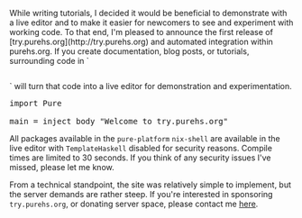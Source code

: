 <p class="drop">
While writing tutorials, I decided it would be beneficial to demonstrate with a live editor and to make it easier for newcomers to see and experiment with working code. To that end, I'm pleased to announce the first release of [try.purehs.org](http://try.purehs.org) and automated integration within purehs.org. If you create documentation, blog posts, or tutorials, surrounding code in `<pre data-try></pre>` will turn that code into a live editor for demonstration and experimentation. 
</p>

<pre data-try>
import Pure

main = inject body "Welcome to try.purehs.org"
</pre>

All packages available in the `pure-platform` `nix-shell` are available in the live editor  with `TemplateHaskell` disabled for security reasons. Compile times are limited to 30 seconds. If you think of any security issues I've missed, please let me know. 

From a technical standpoint, the site was relatively simple to implement, but the server demands are rather steep. If you're interested in sponsoring `try.purehs.org`, or donating server space, please contact me <a href="mailto:sean@grump.ly">here</a>.
